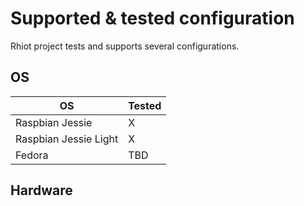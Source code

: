 # Supported & tested configuration

Rhiot project tests and supports several configurations.

## OS 

|OS | Tested  |
|---|---|
| Raspbian Jessie  |  X |
| Raspbian Jessie Light | X  |
|Fedora | TBD |


## Hardware



